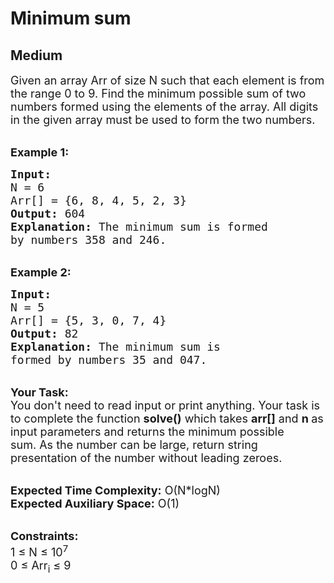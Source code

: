 # Minimum sum
##  Medium 
<div class="problem-statement">
                <p></p><p><span style="font-size:18px">Given an array Arr&nbsp;of size N such that each element is from the range&nbsp;0 to 9. Find the minimum possible sum of two numbers formed using the&nbsp;elements&nbsp;of the array. All digits in the given array must be used to form the two numbers.</span></p>

<p><br>
<span style="font-size:18px"><strong>Example 1:</strong></span></p>

<pre><span style="font-size:18px"><strong>Input:
</strong>N = 6
Arr[] = {6, 8, 4, 5, 2, 3}
<strong>Output:</strong> 604
<strong>Explanation:</strong> The minimum sum is formed 
by numbers 358 and 246.</span></pre>

<p><br>
<span style="font-size:18px"><strong>Example 2:</strong></span></p>

<pre><span style="font-size:18px"><strong>Input:
</strong>N = 5
Arr[] = {5, 3, 0, 7, 4}
<strong>Output:</strong> 82
<strong>Explanation:</strong>&nbsp;The minimum sum is 
formed by numbers 35 and 047.</span></pre>

<p><br>
<span style="font-size:18px"><strong>Your Task:</strong><br>
You don't need to read input or print anything. Your task is to complete the function&nbsp;<strong>solve()</strong>&nbsp;which takes <strong>arr[]</strong>&nbsp;and&nbsp;<strong>n&nbsp;</strong>as input parameters and returns the minimum possible sum.&nbsp;As the number can be large, return string presentation of the number without leading zeroes.</span><br>
&nbsp;</p>

<p><span style="font-size:18px"><strong>Expected Time Complexity:</strong>&nbsp;O(N*logN)<br>
<strong>Expected Auxiliary Space:</strong>&nbsp;O(1)</span></p>

<p><br>
<span style="font-size:18px"><strong>Constraints:</strong><br>
1 ≤ N ≤ 10<sup>7</sup><br>
0 ≤ Arr<sub>i</sub> ≤ 9</span></p>
 <p></p>
            </div>